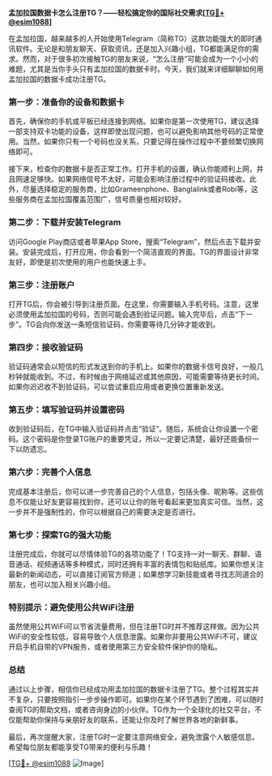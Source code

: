 **孟加拉国数据卡怎么注册TG？——轻松搞定你的国际社交需求[[TG💪+ @esim1088](https://t.me/s/esim1088)]**

在孟加拉国，越来越多的人开始使用Telegram（简称TG）这款功能强大的即时通讯软件。无论是和朋友聊天、获取资讯，还是加入兴趣小组，TG都能满足你的需求。然而，对于很多初次接触TG的朋友来说，“怎么注册”可能会成为一个小小的难题，尤其是当你手头只有孟加拉国的数据卡时。今天，我们就来详细聊聊如何用孟加拉国的数据卡成功注册TG。

### **第一步：准备你的设备和数据卡**

首先，确保你的手机或平板已经连接到网络。如果你是第一次使用TG，建议选择一部支持双卡功能的设备，这样即使出现问题，也可以避免影响其他号码的正常使用。当然，如果你只有一个号码也没关系，只要记得在操作过程中不要频繁切换网络即可。

接下来，检查你的数据卡是否正常工作。打开手机的设置，确认你能顺利上网，并且网速足够快。如果网络信号不太好，可能会影响注册过程中的验证码接收。此外，尽量选择稳定的服务商，比如Grameenphone、Banglalink或者Robi等，这些服务商在孟加拉国覆盖范围广，信号质量也相对较好。

### **第二步：下载并安装Telegram**

访问Google Play商店或者苹果App Store，搜索“Telegram”，然后点击下载并安装。安装完成后，打开应用，你会看到一个简洁直观的界面。TG的界面设计非常友好，即使是初次使用的用户也能快速上手。

### **第三步：注册账户**

打开TG后，你会被引导到注册页面。在这里，你需要输入手机号码。注意，这里必须使用孟加拉国的号码，否则可能会遇到验证问题。输入完毕后，点击“下一步”。TG会向你发送一条短信验证码，你需要等待几分钟才能收到。

### **第四步：接收验证码**

验证码通常会以短信的形式发送到你的手机上。如果你的数据卡信号良好，一般几秒钟就能收到。不过，有时候由于网络延迟或其他原因，可能需要等待更长时间。如果你迟迟收不到验证码，可以尝试重启应用或者更换位置重新发送。

### **第五步：填写验证码并设置密码**

收到验证码后，在TG中输入验证码并点击“验证”。随后，系统会让你设置一个密码。这个密码是你登录TG账户的重要凭证，所以一定要记清楚，最好还能备份一下以防遗忘。

### **第六步：完善个人信息**

完成基本注册后，你可以进一步完善自己的个人信息，包括头像、昵称等。这些信息不仅能让好友更容易找到你，还可以让你的账号看起来更加真实可信。当然，这一步并不是强制性的，你可以根据自己的需要决定是否进行。

### **第七步：探索TG的强大功能**

注册完成后，你就可以尽情体验TG的各项功能了！TG支持一对一聊天、群聊、语音通话、视频通话等多种模式，同时还拥有丰富的表情包和贴纸库。如果你想关注最新的新闻动态，可以直接订阅官方频道；如果想学习新技能或者寻找志同道合的朋友，也可以加入相关兴趣小组。

### **特别提示：避免使用公共WiFi注册**

虽然使用公共WiFi可以节省流量费用，但在注册TG时并不推荐这样做。因为公共WiFi的安全性较低，容易导致个人信息泄露。如果你非要用公共WiFi不可，建议开启手机自带的VPN服务，或者使用第三方安全软件保护你的隐私。

### **总结**

通过以上步骤，相信你已经成功用孟加拉国的数据卡注册了TG。整个过程其实并不复杂，只要按照指引一步步操作即可。如果你在某个环节遇到了困难，可以随时查阅TG的帮助文档，或者咨询身边的小伙伴。TG作为一个全球化的社交平台，不仅能帮助你保持与亲朋好友的联系，还能让你及时了解世界各地的新鲜事。

最后，再次提醒大家，注册TG时一定要注意网络安全，避免泄露个人敏感信息。希望每位朋友都能享受TG带来的便利与乐趣！

[[TG💪+ @esim1088](https://t.me/s/esim1088) ![Image](https://i.postimg.cc/4NQfJmqS/Snipaste-2025-05-13-00-14-12.png)]